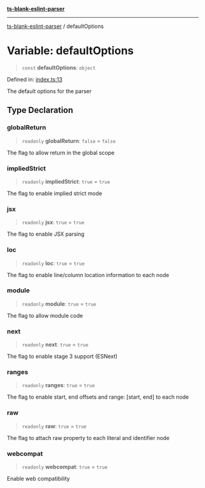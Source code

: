 [**ts-blank-eslint-parser**](../README.md)

---

[ts-blank-eslint-parser](../README.md) / defaultOptions

# Variable: defaultOptions

> `const` **defaultOptions**: `object`

Defined in: [index.ts:13](https://github.com/Rel1cx/ts-blank-eslint-parser/blob/2997dc76f61442978c3fdaeb317854243e766cc7/src/index.ts#L13)

The default options for the parser

## Type Declaration

### globalReturn

> `readonly` **globalReturn**: `false` = `false`

The flag to allow return in the global scope

### impliedStrict

> `readonly` **impliedStrict**: `true` = `true`

The flag to enable implied strict mode

### jsx

> `readonly` **jsx**: `true` = `true`

The flag to enable JSX parsing

### loc

> `readonly` **loc**: `true` = `true`

The flag to enable line/column location information to each node

### module

> `readonly` **module**: `true` = `true`

The flag to allow module code

### next

> `readonly` **next**: `true` = `true`

The flag to enable stage 3 support (ESNext)

### ranges

> `readonly` **ranges**: `true` = `true`

The flag to enable start, end offsets and range: [start, end] to each node

### raw

> `readonly` **raw**: `true` = `true`

The flag to attach raw property to each literal and identifier node

### webcompat

> `readonly` **webcompat**: `true` = `true`

Enable web compatibility
